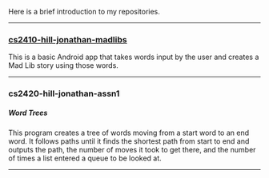 Here is a brief introduction to my repositories.

***
### [cs2410-hill-jonathan-madlibs](https://github.com/bubbathan/cs2410-hill-jonathan-madlibs)

This is a basic Android app that takes words input by the user and creates a Mad Lib story using those words.
***
### cs2420-hill-jonathan-assn1
##### Word Trees
This program creates a tree of words moving from a start word to an end word. It follows paths until it finds the shortest path from start to end and outputs the path, the number of moves it took to get there, and the number of times a list entered a queue to be looked at.
***

<!--
**bubbathan/bubbathan** is a ✨ _special_ ✨ repository because its `README.md` (this file) appears on your GitHub profile.

Here are some ideas to get you started:

- 🔭 I’m currently working on ...
- 🌱 I’m currently learning ...
- 👯 I’m looking to collaborate on ...
- 🤔 I’m looking for help with ...
- 💬 Ask me about ...
- 📫 How to reach me: ...
- 😄 Pronouns: ...
- ⚡ Fun fact: ...
-->
